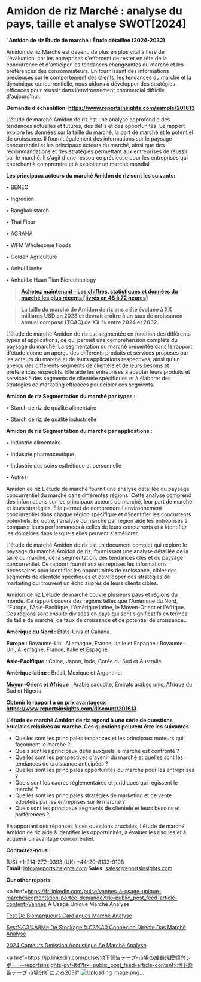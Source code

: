 # Amidon de riz Marché : analyse du pays, taille et analyse SWOT[2024]

"<strong>Amidon de riz Étude de marché : Étude détaillée (2024-2032)</strong>

Amidon de riz Marché est devenu de plus en plus vital à l'ère de l'évaluation, car les entreprises s'efforcent de rester en tête de la concurrence et d'anticiper les tendances changeantes du marché et les préférences des consommateurs. En fournissant des informations précieuses sur le comportement des clients, les tendances du marché et la dynamique concurrentielle, nous aidons à développer des stratégies efficaces pour réussir dans l'environnement commercial difficile d'aujourd'hui.

<strong>Demande d'échantillon: <a href=https://www.reportsinsights.com/sample/201613>https://www.reportsinsights.com/sample/201613</a></strong>

L'étude de marché Amidon de riz est une analyse approfondie des tendances actuelles et futures, des défis et des opportunités. Le rapport explore les données sur la taille du marché, la part de marché et le potentiel de croissance. Il fournit également des informations sur le paysage concurrentiel et les principaux acteurs du marché, ainsi que des recommandations et des stratégies permettant aux entreprises de réussir sur le marché. Il s'agit d'une ressource précieuse pour les entreprises qui cherchent à comprendre et à exploiter un marché mondial.

<strong>Les principaux acteurs du marché Amidon de riz sont les suivants:</strong>

• BENEO

• Ingredion

• Bangkok starch

• Thai Flour

• AGRANA

• WFM Wholesome Foods

• Golden Agriculture

• Anhui Lianhe

• Anhui Le Huan Tian Biotechnology
<blockquote><a href=https://www.reportsinsights.com/buynow/201613><span style=text-decoration: underline;><strong>Achetez maintenant - Les chiffres, statistiques et données du marché les plus récents [livrés en 48 à 72 heures]</strong></span></a></blockquote>
<blockquote><span style=text-decoration: underline;><strong>La taille du marché de Amidon de riz ans a été évaluée à XX milliards USD en 2023 et devrait croître à un taux de croissance annuel composé (TCAC) de XX % entre 2024 et 2032.</strong></span></blockquote>
L'étude de marché Amidon de riz est segmentée en fonction des différents types et applications, ce qui permet une compréhension complète du paysage du marché. La segmentation du marché présentée dans le rapport d'étude donne un aperçu des différents produits et services proposés par les acteurs du marché et de leurs applications respectives, ainsi qu'un aperçu des différents segments de clientèle et de leurs besoins et préférences respectifs. Elle aide les entreprises à adapter leurs produits et services à des segments de clientèle spécifiques et à élaborer des stratégies de marketing efficaces pour cibler ces segments.

<strong>Amidon de riz Segmentation du marché par types :</strong>

• Starch de riz de qualité alimentaire

• Starch de riz de qualité industrielle

<strong>Amidon de riz Segmentation du marché par applications :</strong>

• Industrie alimentaire

• Industrie pharmaceutique

• Industrie des soins esthétique et personnelle

• Autres

Amidon de riz L'étude de marché fournit une analyse détaillée du paysage concurrentiel du marché dans différentes régions. Cette analyse comprend des informations sur les principaux acteurs du marché, leur part de marché et leurs stratégies. Elle permet de comprendre l'environnement concurrentiel dans chaque région spécifique et d'identifier les concurrents potentiels. En outre, l'analyse du marché par région aide les entreprises à comparer leurs performances à celles de leurs concurrents et à identifier les domaines dans lesquels elles peuvent s'améliorer.

L'étude de marché Amidon de riz est un document complet qui explore le paysage du marché Amidon de riz, fournissant une analyse détaillée de la taille du marché, de la segmentation, des tendances clés et du paysage concurrentiel. Ce rapport fournit aux entreprises les informations nécessaires pour identifier les opportunités de croissance, cibler des segments de clientèle spécifiques et développer des stratégies de marketing qui trouvent un écho auprès de leurs clients cibles.

Amidon de riz L'étude de marché couvre plusieurs pays et régions du monde. Ce rapport couvre des régions telles que l'Amérique du Nord, l'Europe, l'Asie-Pacifique, l'Amérique latine, le Moyen-Orient et l'Afrique. Ces régions sont ensuite divisées en pays qui sont significatifs en termes de taille de marché, de taux de croissance et de potentiel de croissance..

<strong>Amérique du Nord :</strong> États-Unis et Canada.

<strong>Europe</strong> : Royaume-Uni, Allemagne, France, Italie et Espagne : Royaume-Uni, Allemagne, France, Italie et Espagne.

<strong>Asie-Pacifique</strong> : Chine, Japon, Inde, Corée du Sud et Australie.

<strong>Amérique latine</strong> : Brésil, Mexique et Argentine.

<strong>Moyen-Orient et Afrique</strong> : Arabie saoudite, Émirats arabes unis, Afrique du Sud et Nigeria.

<strong>Obtenir le rapport à un prix avantageux : <a href=https://www.reportsinsights.com/discount/201613>https://www.reportsinsights.com/discount/201613</a></strong>

<strong>L'étude de marché Amidon de riz répond à une série de questions cruciales relatives au marché. Ces questions peuvent être les suivantes</strong>
<ul>
  <li>Quelles sont les principales tendances et les principaux moteurs qui façonnent le marché ?</li>
  <li>Quels sont les principaux défis auxquels le marché est confronté ?</li>
  <li>Quelles sont les perspectives d'avenir du marché et quelles sont les tendances de croissance anticipées ?</li>
  <li>Quelles sont les principales opportunités du marché pour les entreprises ?</li>
  <li>Quels sont les cadres réglementaires et juridiques qui régissent le marché ?</li>
  <li>Quelles sont les principales stratégies de marketing et de vente adoptées par les entreprises sur le marché ?</li>
  <li>Quels sont les principaux segments de clientèle et leurs besoins et préférences ?</li>
</ul>
En apportant des réponses à ces questions cruciales, l'étude de marché Amidon de riz aide à identifier les opportunités, à évaluer les risques et à acquérir un avantage concurrentiel.

<strong>Contactez-nous :</strong>

(US) +1-214-272-0393
(UK) +44-20-8133-9198
<strong>Email:</strong> <a>info@reportsinsights.com</a>
<strong>Sales:</strong> <a>sales@reportsinsights.com</a>

<strong>Our other reports</strong>

<a href=https://fr.linkedin.com/pulse/vannes-à-usage-unique-marchésegmentation-portée-demande?trk=public_post_feed-article-content>Vannes À Usage Unique Marché Analyse</a>

<a href=https://www.linkedin.com/pulse/test-de-biomarqueurs-cardiaques-march%C3%A9-rapport-vgc1f/>Test De Biomarqueurs Cardiaques Marché Analyse</a>

<a href=https://www.linkedin.com/pulse/syst%C3%A8me-de-stockage-%C3%A0-connexion-directe-das-march%C3%A9-zqoof/>Syst%C3%A8Me De Stockage %C3%A0 Connexion Directe Das Marché Analyse</a>

<a href=https://www.linkedin.com/pulse/2024-capteurs-d%C3%A9mission-acoustique-ae-march%C3%A9-vd0pf/>2024 Capteurs Dmission Acoustique Ae Marché Analyse</a>

<a href=https://jp.linkedin.com/pulse/地下警告テープ-市場の成長規模傾向レポート-reportsinsights-pvt-ltd?trk=public_post_feed-article-content>地下警告テープ 市場分析による2031</a>"
![Uploading image.png…]()
